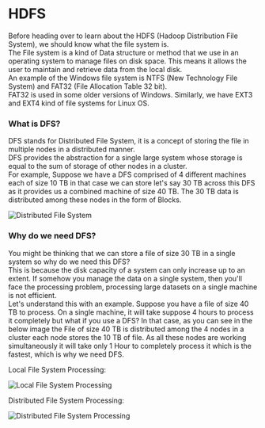 # HDFS

Before heading over to learn about the HDFS (Hadoop Distribution File System), we should know what the file system is.  
The File system is a kind of Data structure or method that we use in an operating system to manage files on disk space. This means it allows the user to maintain and retrieve data from the local disk.  
An example of the Windows file system is NTFS (New Technology File System) and FAT32 (File Allocation Table 32 bit).  
FAT32 is used in some older versions of Windows. Similarly, we have EXT3 and EXT4 kind of file systems for Linux OS. 

### What is DFS?

DFS stands for Distributed File System, it is a concept of storing the file in multiple nodes in a distributed manner.  
DFS provides the abstraction for a single large system whose storage is equal to the sum of storage of other nodes in a cluster.  
For example, Suppose we have a DFS comprised of 4 different machines each of size 10 TB in that case we can store let's say 30 TB across this DFS as it provides us a combined machine of size 40 TB. The 30 TB data is distributed among these nodes in the form of Blocks.  

![Distributed File System](https://media.geeksforgeeks.org/wp-content/cdn-uploads/20200728155638/Hadoop-HDFS-Hadoop-Distributed-File-System.png)

### Why do we need DFS?

You might be thinking that we can store a file of size 30 TB in a single system so why do we need this DFS?  
This is because the disk capacity of a system can only increase up to an extent. If somehow you manage the data on a single system, then you'll face the processing problem, processing large datasets on a single machine is not efficient.  
Let's understand this with an example. Suppose you have a file of size 40 TB to process. On a single machine, it will take suppose 4 hours to process it completely but what if you use a DFS? In that case, as you can see in the below image the File of size 40 TB is distributed among the 4 nodes in a cluster each node stores the 10 TB of file. As all these nodes are working simultaneously it will take only 1 Hour to completely process it which is the fastest, which is why we need DFS. 

Local File System Processing:  

![Local File System Processing](https://media.geeksforgeeks.org/wp-content/cdn-uploads/20200728155818/Local-File-System-Processing.png)

Distributed File System Processing: 

![Distributed File System Processing](https://media.geeksforgeeks.org/wp-content/cdn-uploads/20200728155848/Distributed-File-System-Processing.png)



